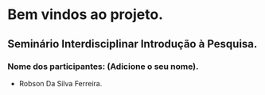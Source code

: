 # Bem vindos ao projeto.

## Seminário Interdisciplinar Introdução à Pesquisa.

### Nome dos participantes: (Adicione o seu nome).

- Robson Da Silva Ferreira.
